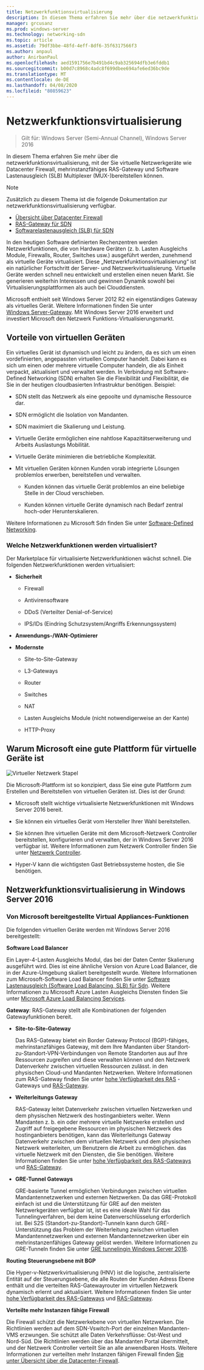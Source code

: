 ```yaml
---
title: Netzwerkfunktionsvirtualisierung
description: In diesem Thema erfahren Sie mehr über die netzwerkfunktionsvirtualisierung, mit der Sie virtuelle Netzwerkgeräte wie Datacenter Firewall, mehrinstanzfähiges RAS-Gateway und Software Lastenausgleich (Software Load Balancing, SLB) in Windows Server 2016 bereitstellen können.
manager: grcusanz
ms.prod: windows-server
ms.technology: networking-sdn
ms.topic: article
ms.assetid: 79df3bbe-48fd-4eff-8df6-35f6317566f3
ms.author: anpaul
author: AnirbanPaul
ms.openlocfilehash: aed1591756e7b491bd4c9ab325694dfb3e6fddb1
ms.sourcegitcommit: b00d7c8968c4adc8f699dbee694afe6ed36bc9de
ms.translationtype: MT
ms.contentlocale: de-DE
ms.lasthandoff: 04/08/2020
ms.locfileid: "80859623"
---
```

# <a name="network-function-virtualization"></a>Netzwerkfunktionsvirtualisierung

>Gilt für: Windows Server (Semi-Annual Channel), Windows Server 2016

In diesem Thema erfahren Sie mehr über die netzwerkfunktionsvirtualisierung, mit der Sie virtuelle Netzwerkgeräte wie Datacenter Firewall, mehrinstanzfähiges RAS-Gateway und Software Lastenausgleich \(SLB\) Multiplexer \(MUX-\)bereitstellen können.
  
>[!NOTE]  
>Zusätzlich zu diesem Thema ist die folgende Dokumentation zur netzwerkfunktionsvirtualisierung verfügbar.  
> - [Übersicht über Datacenter Firewall](../../../sdn/technologies/network-function-virtualization/../../../sdn/technologies/network-function-virtualization/Datacenter-Firewall-Overview.md)  
> - [RAS-Gateway für SDN](../../../sdn/technologies/network-function-virtualization/RAS-Gateway-for-SDN.md)  
> - [Softwarelastenausgleich (SLB) für SDN](../../../sdn/technologies/network-function-virtualization/Software-Load-Balancing--SLB--for-SDN.md)  
  
In den heutigen Software definierten Rechenzentren werden Netzwerkfunktionen, die von Hardware Geräten (z. b. Lasten Ausgleichs Module, Firewalls, Router, Switches usw.) ausgeführt werden, zunehmend als virtuelle Geräte virtualisiert. Diese „Netzwerkfunktionsvirtualisierung“ ist ein natürlicher Fortschritt der Server- und Netzwerkvirtualisierung. Virtuelle Geräte werden schnell neu entwickelt und erstellen einen neuen Markt. Sie generieren weiterhin Interessen und gewinnen Dynamik sowohl bei Virtualisierungsplattformen als auch bei Clouddiensten.  
  
Microsoft enthielt seit Windows Server 2012 R2 ein eigenständiges Gateway als virtuelles Gerät. Weitere Informationen finden Sie unter [Windows Server-Gateway](https://technet.microsoft.com/library/dn313101.aspx). Mit Windows Server 2016 erweitert und investiert Microsoft den Netzwerk Funktions-Virtualisierungsmarkt.  
  
## <a name="virtual-appliance-benefits"></a>Vorteile von virtuellen Geräten  
Ein virtuelles Gerät ist dynamisch und leicht zu ändern, da es sich um einen vordefinierten, angepassten virtuellen Computer handelt. Dabei kann es sich um einen oder mehrere virtuelle Computer handeln, die als Einheit verpackt, aktualisiert und verwaltet werden. In Verbindung mit Software-Defined Networking (SDN) erhalten Sie die Flexibilität und Flexibilität, die Sie in der heutigen cloudbasierten Infrastruktur benötigen. Beispiel:  
  
-   SDN stellt das Netzwerk als eine gepoolte und dynamische Ressource dar.  
  
-   SDN ermöglicht die Isolation von Mandanten.  
  
-   SDN maximiert die Skalierung und Leistung.  
  
-   Virtuelle Geräte ermöglichen eine nahtlose Kapazitätserweiterung und Arbeits Auslastungs Mobilität.  
  
-   Virtuelle Geräte minimieren die betriebliche Komplexität.  
  
-   Mit virtuellen Geräten können Kunden vorab integrierte Lösungen problemlos erwerben, bereitstellen und verwalten.  
  
    -   Kunden können das virtuelle Gerät problemlos an eine beliebige Stelle in der Cloud verschieben.  
  
    -   Kunden können virtuelle Geräte dynamisch nach Bedarf zentral hoch-oder Herunterskalieren.  
  
Weitere Informationen zu Microsoft Sdn finden Sie unter [Software-Defined Networking](https://technet.microsoft.com/windows-server-docs/networking/sdn/software-defined-networking--sdn-).  
  
### <a name="what-network-functions-are-being-virtualized"></a>Welche Netzwerkfunktionen werden virtualisiert?  
Der Marketplace für virtualisierte Netzwerkfunktionen wächst schnell. Die folgenden Netzwerkfunktionen werden virtualisiert:  
  
-   **Sicherheit**  
  
    -   Firewall  
  
    -   Antivirensoftware  
  
    -   DDoS (Verteilter Denial-of-Service)  
  
    -   IPS/IDs (Eindring Schutzsystem/Angriffs Erkennungssystem)  
  
-   **Anwendungs-/WAN-Optimierer**  
  
-   **Modernste**  
  
    -   Site-to-Site-Gateway  
  
    -   L3-Gateways  
  
    -   Router  
  
    -   Switches  
  
    -   NAT  
  
    -   Lasten Ausgleichs Module (nicht notwendigerweise an der Kante)  
  
    -   HTTP-Proxy  
  
## <a name="why-microsoft-is-a-great-platform-for-virtual-appliances"></a>Warum Microsoft eine gute Plattform für virtuelle Geräte ist  
![Virtueller Netzwerk Stapel](../../../media/Network-Function-Virtualization/Microsoft-Network-Function-Virtualization.png)  
  
Die Microsoft-Plattform ist so konzipiert, dass Sie eine gute Plattform zum Erstellen und Bereitstellen von virtuellen Geräten ist. Dies ist der Grund:  
  
-   Microsoft stellt wichtige virtualisierte Netzwerkfunktionen mit Windows Server 2016 bereit.  
  
-   Sie können ein virtuelles Gerät vom Hersteller Ihrer Wahl bereitstellen.  
  
-   Sie können Ihre virtuellen Geräte mit dem Microsoft-Netzwerk Controller bereitstellen, konfigurieren und verwalten, der in Windows Server 2016 verfügbar ist. Weitere Informationen zum Netzwerk Controller finden Sie unter [Netzwerk Controller](../../../sdn/technologies/network-controller/Network-Controller.md).  
  
-   Hyper-V kann die wichtigsten Gast Betriebssysteme hosten, die Sie benötigen.  
  
## <a name="network-function-virtualization-in-windows-server-2016"></a>Netzwerkfunktionsvirtualisierung in Windows Server 2016  
  
### <a name="virtual-appliances-functions-provided-by-microsoft"></a>Von Microsoft bereitgestellte Virtual Appliances-Funktionen  
Die folgenden virtuellen Geräte werden mit Windows Server 2016 bereitgestellt:  
  
**Software Load Balancer**  
  
Ein Layer-4-Lasten Ausgleichs Modul, das bei der Daten Center Skalierung ausgeführt wird. Dies ist eine ähnliche Version von Azure Load Balancer, die in der Azure-Umgebung skaliert bereitgestellt wurde. Weitere Informationen zum Microsoft-Software Load Balancer finden Sie unter [Software Lastenausgleich (Software Load Balancing, SLB) für Sdn](https://technet.microsoft.com/library/mt632286.aspx). Weitere Informationen zu Microsoft Azure Lasten Ausgleichs Diensten finden Sie unter [Microsoft Azure Load Balancing Services](https://azure.microsoft.com/blog/2014/04/08/microsoft-azure-load-balancing-services/).  
  
**Gateway**: RAS-Gateway stellt alle Kombinationen der folgenden Gatewayfunktionen bereit.  
  
-   **Site-to-Site-Gateway**  
  
    Das RAS-Gateway bietet ein Border Gateway Protocol (BGP)-fähiges, mehrinstanzfähiges Gateway, mit dem Ihre Mandanten über Standort-zu-Standort-VPN-Verbindungen von Remote Standorten aus auf Ihre Ressourcen zugreifen und diese verwalten können und den Netzwerk Datenverkehr zwischen virtuellen Ressourcen zulässt. in den physischen Cloud-und Mandanten Netzwerken. Weitere Informationen zum RAS-Gateway finden Sie unter [hohe Verfügbarkeit des RAS](https://technet.microsoft.com/library/mt631692.aspx) -Gateways und [RAS-Gateway](https://technet.microsoft.com/library/mt626650.aspx).  
  
-   **Weiterleitungs Gateway**  
  
    RAS-Gateway leitet Datenverkehr zwischen virtuellen Netzwerken und dem physischen Netzwerk des hostinganbieters weiter. Wenn Mandanten z. b. ein oder mehrere virtuelle Netzwerke erstellen und Zugriff auf freigegebene Ressourcen im physischen Netzwerk des hostinganbieters benötigen, kann das Weiterleitungs Gateway Datenverkehr zwischen dem virtuellen Netzwerk und dem physischen Netzwerk weiterleiten, um Benutzern die Arbeit zu ermöglichen. das virtuelle Netzwerk mit den Diensten, die Sie benötigen. Weitere Informationen finden Sie unter [hohe Verfügbarkeit des RAS-Gateways](https://technet.microsoft.com/library/mt631692.aspx) und [RAS-Gateway](https://technet.microsoft.com/library/mt626650.aspx).  
  
-   **GRE-Tunnel Gateways**  
  
    GRE-basierte Tunnel ermöglichen Verbindungen zwischen virtuellen Mandantennetzwerken und externen Netzwerken. Da das GRE-Protokoll einfach ist und die Unterstützung für GRE auf den meisten Netzwerkgeräten verfügbar ist, ist es eine ideale Wahl für das Tunnelingverfahren, bei dem keine Datenverschlüsselung erforderlich ist. Bei S2S (Standort-zu-Standort)-Tunneln kann durch GRE-Unterstützung das Problem der Weiterleitung zwischen virtuellen Mandantennetzwerken und externen Mandantennetzwerken über ein mehrinstanzenfähiges Gateway gelöst werden. Weitere Informationen zu GRE-Tunneln finden Sie unter [GRE tunnelingin Windows Server 2016](https://technet.microsoft.com/library/dn765485.aspx).  
  
**Routing Steuerungsebene mit BGP**  
  
Die Hyper-v-Netzwerkvirtualisierung (HNV) ist die logische, zentralisierte Entität auf der Steuerungsebene, die alle Routen der Kunden Adress Ebene enthält und die verteilten RAS-Gatewayrouter im virtuellen Netzwerk dynamisch erlernt und aktualisiert. Weitere Informationen finden Sie unter [hohe Verfügbarkeit des RAS-Gateways](https://technet.microsoft.com/library/mt631692.aspx) und [RAS-Gateway](https://technet.microsoft.com/library/mt626650.aspx).  
  
**Verteilte mehr Instanzen fähige Firewall**  
  
Die Firewall schützt die Netzwerkebene von virtuellen Netzwerken. Die Richtlinien werden auf dem SDN-Vswitch-Port der einzelnen Mandanten-VMS erzwungen. Sie schützt alle Daten Verkehrsflüsse: Ost-West und Nord-Süd. Die Richtlinien werden über das Mandanten Portal übermittelt, und der Netzwerk Controller verteilt Sie an alle anwendbaren Hosts. Weitere Informationen zur verteilten mehr Instanzen fähigen Firewall finden [Sie unter Übersicht über die Datacenter-Firewall](../../../sdn/technologies/network-function-virtualization/../../../sdn/technologies/network-function-virtualization/Datacenter-Firewall-Overview.md).  
  



